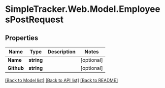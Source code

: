
# SimpleTracker.Web.Model.EmployeesPostRequest

## Properties

Name | Type | Description | Notes
------------ | ------------- | ------------- | -------------
**Name** | **string** |  | [optional] 
**Github** | **string** |  | [optional] 

[[Back to Model list]](../README.md#documentation-for-models)
[[Back to API list]](../README.md#documentation-for-api-endpoints)
[[Back to README]](../README.md)

